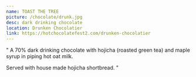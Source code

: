 ```yaml
---
name: TOAST THE TREE
picture: /chocolate/drunk.jpg
desc: dark drinking chocolate
location: Drunken Chocolatier
link: https://hotchocolatefest2.com/drunken-chocolatier
---
```


"
A 70% dark drinking chocolate with hojicha (roasted green tea) and maple syrup in piping hot oat milk.

Served with house made hojicha shortbread.
"
